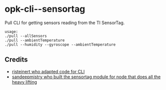 # opk-cli--sensortag
Pull CLI for getting sensors reading from the TI SensorTag.

```
usage:
./pull --allSensors
./pull --ambientTemperature
./pull --humidity --gyroscope --ambientTemperature
```


## Credits
- [rjsteinert who adapted code for CLI](https://github.com/rjsteinert)
- [sandeepmistry who built the sensortag module for node that does all the heavy lifting](https://github.com/sandeepmistry/node-sensortag)
